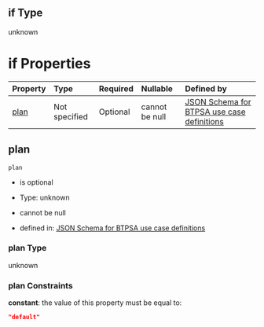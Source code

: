 ## if Type

unknown

# if Properties

| Property      | Type          | Required | Nullable       | Defined by                                                                                                                                                                                                                                    |
| :------------ | :------------ | :------- | :------------- | :-------------------------------------------------------------------------------------------------------------------------------------------------------------------------------------------------------------------------------------------- |
| [plan](#plan) | Not specified | Optional | cannot be null | [JSON Schema for BTPSA use case definitions](btpsa-usecase-properties-services-items-allof-1-then-allof-121-then-allof-0-if-properties-plan.md "undefined#/properties/services/items/allOf/1/then/allOf/121/then/allOf/0/if/properties/plan") |

## plan



`plan`

*   is optional

*   Type: unknown

*   cannot be null

*   defined in: [JSON Schema for BTPSA use case definitions](btpsa-usecase-properties-services-items-allof-1-then-allof-121-then-allof-0-if-properties-plan.md "undefined#/properties/services/items/allOf/1/then/allOf/121/then/allOf/0/if/properties/plan")

### plan Type

unknown

### plan Constraints

**constant**: the value of this property must be equal to:

```json
"default"
```
